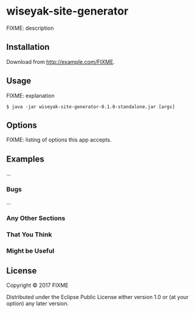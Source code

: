 # wiseyak-site-generator

FIXME: description

## Installation

Download from http://example.com/FIXME.

## Usage

FIXME: explanation

    $ java -jar wiseyak-site-generator-0.1.0-standalone.jar [args]

## Options

FIXME: listing of options this app accepts.

## Examples

...

### Bugs

...

### Any Other Sections
### That You Think
### Might be Useful

## License

Copyright © 2017 FIXME

Distributed under the Eclipse Public License either version 1.0 or (at
your option) any later version.
